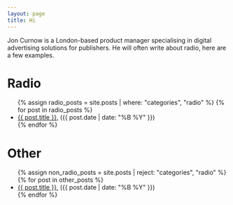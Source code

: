 ```yaml
---
layout: page
title: Hi
---
```


Jon Curnow is a London-based product manager specialising in digital advertising solutions for publishers. He will often write about radio, here are a few examples.

<h1>Radio</h1>
<ul>
  {% assign radio_posts = site.posts | where: "categories", "radio" %}
  {% for post in radio_posts %}
    <li>
      <a href="{{ post.url }}">{{ post.title }}</a>, ({{ post.date | date: "%B %Y" }})
    </li>
  {% endfor %}
</ul>

<h1>Other</h1>
<ul>
  {% assign non_radio_posts = site.posts | reject: "categories", "radio" %}
  {% for post in other_posts %}
    <li>
      <a href="{{ post.url }}">{{ post.title }}</a>, ({{ post.date | date: "%B %Y" }})
    </li>
  {% endfor %}
</ul>

<!-- original code 
<ul>
  {% for post in site.posts %}
    <li>
      <a href="{{ post.url }}">{{ post.title }}</a>, ({{ post.date | date: "%B %Y" }})
    </li>
  {% endfor %}
</ul>
-->
